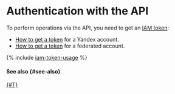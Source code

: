 # Authentication with the API


To perform operations via the API, you need to get an [IAM token](../iam/concepts/authorization/iam-token.md):

* [How to get a token](../iam/operations/iam-token/create.md) for a Yandex account.
* [How to get a token](../iam/operations/iam-token/create-for-federation.md) for a federated account.

{% include [iam-token-usage](iam-token-usage.md) %}

#### See also {#see-also}

[{#T}](../iam/concepts/users/accounts.md)

